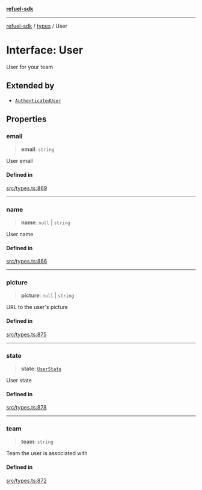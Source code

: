 [**refuel-sdk**](../../README.md)

***

[refuel-sdk](../../modules.md) / [types](../README.md) / User

# Interface: User

User for your team

## Extended by

- [`AuthenticatedUser`](AuthenticatedUser.md)

## Properties

### email

> **email**: `string`

User email

#### Defined in

[src/types.ts:869](https://github.com/refuel-ai/refuel-sdk/blob/d0bf0a37e69cf6e99e0c214ac03b050c5c5d48a2/src/types.ts#L869)

***

### name

> **name**: `null` \| `string`

User name

#### Defined in

[src/types.ts:866](https://github.com/refuel-ai/refuel-sdk/blob/d0bf0a37e69cf6e99e0c214ac03b050c5c5d48a2/src/types.ts#L866)

***

### picture

> **picture**: `null` \| `string`

URL to the user's picture

#### Defined in

[src/types.ts:875](https://github.com/refuel-ai/refuel-sdk/blob/d0bf0a37e69cf6e99e0c214ac03b050c5c5d48a2/src/types.ts#L875)

***

### state

> **state**: [`UserState`](../enumerations/UserState.md)

User state

#### Defined in

[src/types.ts:878](https://github.com/refuel-ai/refuel-sdk/blob/d0bf0a37e69cf6e99e0c214ac03b050c5c5d48a2/src/types.ts#L878)

***

### team

> **team**: `string`

Team the user is associated with

#### Defined in

[src/types.ts:872](https://github.com/refuel-ai/refuel-sdk/blob/d0bf0a37e69cf6e99e0c214ac03b050c5c5d48a2/src/types.ts#L872)
